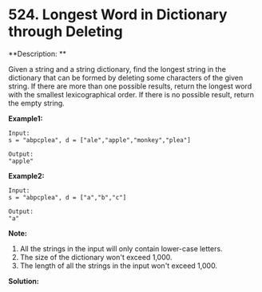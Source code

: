 # 524. Longest Word in Dictionary through Deleting

**Description: **

Given a string and a string dictionary, find the longest string in the dictionary that can be formed by deleting some characters of the given string. If there are more than one possible results, return the longest word with the smallest lexicographical order. If there is no possible result, return the empty string.

**Example1:**

```
Input:
s = "abpcplea", d = ["ale","apple","monkey","plea"]

Output: 
"apple"
```

**Example2:**

```
Input:
s = "abpcplea", d = ["a","b","c"]

Output: 
"a"
```

**Note:**

1. All the strings in the input will only contain lower-case letters.
2. The size of the dictionary won't exceed 1,000.
3. The length of all the strings in the input won't exceed 1,000.


**Solution:**

```python

```



